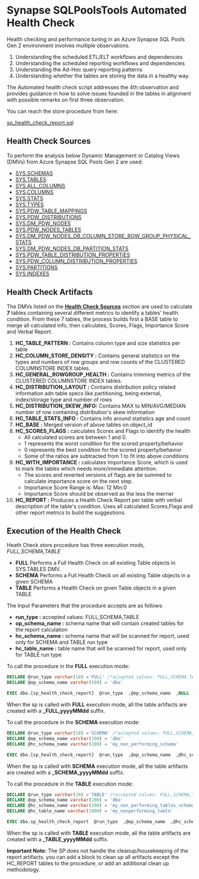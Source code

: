 # Synapse SQLPoolsTools Automated Health Check

Health checking and performance tuning in an Azure Synapse SQL Pools Gen 2 environment involves multiple observations.

1.  Understanding the scheduled ETL/ELT workflows and dependencies
1.  Understanding the scheduled reporting workflows and dependencies
1.  Understanding the Ad-Hoc query reporting patterns 
1.  Understanding whether the tables are  storing the data in a healthy way. 
 
 The Automated health check script addresses the 4th observation and provides guidance in how to solve issues founded in the tables in alignment with possible remarks on first three observation.

 
You can reach the store procedure from here:

[sp_health_check_report.sql](./sp_health_check_report.sql)

## Health Check Sources

To perform the analysis below Dynamic Management or Catalog Views (DMVs) from Azure Synapse SQL Pools Gen 2 are used:

* [SYS.SCHEMAS](https://docs.microsoft.com/en-us/sql/relational-databases/system-catalog-views/schemas-catalog-views-sys-schemas?view=sql-server-ver15)
* [SYS.TABLES](https://docs.microsoft.com/en-us/sql/relational-databases/system-catalog-views/sys-tables-transact-sql?view=sql-server-ver15)
* [SYS.ALL_COLUMNS](https://docs.microsoft.com/en-us/sql/relational-databases/system-catalog-views/sys-all-columns-transact-sql?view=sql-server-ver15)
* [SYS.COLUMNS](https://docs.microsoft.com/en-us/sql/relational-databases/system-catalog-views/sys-columns-transact-sql?view=sql-server-ver15)
* [SYS.STATS](https://docs.microsoft.com/en-us/sql/relational-databases/system-catalog-views/sys-stats-transact-sql?view=sql-server-ver15)
* [SYS.TYPES](https://docs.microsoft.com/en-us/sql/relational-databases/system-catalog-views/sys-types-transact-sql?view=sql-server-ver15)
* [SYS.PDW_TABLE_MAPPINGS](https://docs.microsoft.com/en-us/sql/relational-databases/system-catalog-views/sys-pdw-table-mappings-transact-sql?view=aps-pdw-2016-au7)
* [SYS.PDW_DISTRIBUTIONS](https://docs.microsoft.com/en-us/sql/relational-databases/system-catalog-views/sys-pdw-distributions-transact-sql?view=aps-pdw-2016-au7)
* [SYS.DM_PDW_NODES](https://docs.microsoft.com/en-us/sql/relational-databases/system-dynamic-management-views/sys-dm-pdw-nodes-transact-sql?view=aps-pdw-2016-au7)
* [SYS.PDW_NODES_TABLES](https://docs.microsoft.com/en-us/sql/relational-databases/system-catalog-views/sys-pdw-nodes-tables-transact-sql?view=aps-pdw-2016-au7)
* [SYS.DM_PDW_NODES_DB_COLUMN_STORE_ROW_GROUP_PHYSICAL_STATS](https://docs.microsoft.com/en-us/sql/relational-databases/system-dynamic-management-views/sys-dm-db-column-store-row-group-physical-stats-transact-sql?view=sql-server-ver15)
* [SYS.DM_PDW_NODES_DB_PARTITION_STATS](https://docs.microsoft.com/en-us/sql/relational-databases/system-dynamic-management-views/sys-dm-db-partition-stats-transact-sql?view=sql-server-ver15)
* [SYS.PDW_TABLE_DISTRIBUTION_PROPERTIES](https://docs.microsoft.com/en-us/sql/relational-databases/system-catalog-views/sys-pdw-table-distribution-properties-transact-sql?view=aps-pdw-2016-au7)
* [SYS.PDW_COLUMN_DISTRIBUTION_PROPERTIES](https://docs.microsoft.com/en-us/sql/relational-databases/system-catalog-views/sys-pdw-column-distribution-properties-transact-sql?view=aps-pdw-2016-au7)
* [SYS.PARTITIONS](https://docs.microsoft.com/en-us/sql/relational-databases/system-catalog-views/sys-partitions-transact-sql?view=sql-server-ver15)
* [SYS.INDEXES](https://docs.microsoft.com/en-us/sql/relational-databases/system-catalog-views/sys-indexes-transact-sql?view=sql-server-ver15)

## Health Check Artifacts

 The DMVs listed on the [**Health Check Sources**](./ReadMe.md#health-check-sources) section are used to calculate **7** tables containing several different metrics to identify a tables' health condition. From these 7 tables,
 the process builds first a BASE table to merge all calculated info, then calculates, Scores, Flags, Importance Score and Verbal Report.
 
1. **HC_TABLE_PATTERN :** Contains column type and size statistics per table 
1. **HC_COLUMN_STORE_DENSITY :** Contains general statistics on the types and numbers of row groups and row counts of the CLUSTERED COLUMNSTORE INDEX tables.
1. **HC_GENERAL_ROWGROUP_HEALTH :** Contains trimming metrics of the CLUSTERED COLUMNSTORE INDEX tables.
1. **HC_DISTRIBUTION_LAYOUT :** Contains distribution policy related information adn table specs like partitioning, being external, index/storage type and number of rows
1. **HC_DISTRIBUTION_SKEW_INFO:** Contains MAX to MIN/AVG/MEDIAN number of row containing distribution's skew information
1. **HC_TABLE_STATS_INFO :** Contains info around statistics age and count
1. **HC_BASE :** Merged version of above tables on object_id
1. **HC_SCORES_FLAGS :** calculates Scores and Flags to identify the health
    + All calculated scores are between 1 and 0. 
    + 1 represents the worst condition for the scored property/behavior
    + 0 represents the best condition for the scored property/behavior
    + Some of the ratios are subtracted from 1 to fit into above conditions
1. **HC_WITH_IMPORTANCE :** calculates Importance Score, which is used to mark the tables which needs more/immediate attention.
    + The scores and reverted versions of flags are be summed to calculate importance score on the next step.
    + Importance Score Range is:  Max: 12 Min:0
    + Importance Score should be observed as the less the merrier
1. **HC_REPORT :** Produces a Health Check Report per table with verbal description of the table's condition. Uses all calculated Scores,Flags and other report metrics to build the suggestions.

## Execution of the Health Check 
Heath Check store procedure has three execution mods, *FULL,SCHEMA,TABLE*
   * **FULL** Performs a Full Health Check on  all existing Table objects in SYS.TABLES DMV.
   * **SCHEMA** Performs a Full Health Check on all existing Table objects in a given SCHEMA
   * **TABLE** Performs a  Health Check on given Table objects in a given TABLE

The Input Parameters that the procedure accepts are as follows:
* **run_type :** accepted values: FULL,SCHEMA,TABLE
* **op_schema_name :** schema name that will contain created tables for the report calculation
* **hc_schema_name :** schema name that will be scanned for report, used only for SCHEMA and TABLE run type
* **hc_table_name :** table name that will be scanned for report, used only for  TABLE run type

To call the procedure in the **FULL** execution mode:

```sql
DECLARE @run_type varchar(10) ='FULL' /*accepted values: FULL,SCHEMA,TABLE*/
DECLARE @op_schema_name varchar(100) = 'dbo'

EXEC dbo.[sp_health_check_report]  @run_type  ,@op_schema_name  ,NULL ,NULL
```
When the sp is called with **FULL** execution mode, all the table artifacts are created with a **_FULL_yyyyMMdd** suffix.

To call the procedure in the **SCHEMA** execution mode:

```sql
DECLARE @run_type varchar(10) ='SCHEMA' /*accepted values: FULL,SCHEMA,TABLE*/
DECLARE @op_schema_name varchar(100) = 'dbo'
DECLARE @hc_schema_name varchar(100) = 'my_non_performing_schema'

EXEC dbo.[sp_health_check_report]  @run_type  ,@op_schema_name  ,@hc_schema_name ,NULL
```
When the sp is called with **SCHEMA** execution mode, all the table artifacts are created with a **_SCHEMA_yyyyMMdd** suffix.

To call the procedure in the **TABLE** execution mode:

```sql
DECLARE @run_type varchar(10) ='TABLE' /*accepted values: FULL,SCHEMA,TABLE*/
DECLARE @op_schema_name varchar(100) = 'dbo'
DECLARE @hc_schema_name varchar(100) = 'my_non_performing_tables_schema'
DECLARE @hc_table_name varchar(1000) = 'my_nonperforming_table'

EXEC dbo.sp_health_check_report  @run_type  ,@op_schema_name  ,@hc_schema_name ,@hc_table_name
```
When the sp is called with **TABLE** execution mode, all the table artifacts are created with a **_TABLE_yyyyMMdd** suffix.

**Important Note:** The SP does not handle the cleanup/housekeeping of the report artifacts.
you can add a block to clean up all artifacts except the HC_REPORT tables to the procedure, or add an additional clean up methodology.
